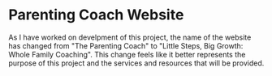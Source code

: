 # Parenting Coach Website

As I have worked on develpment of this project, the name of the website has changed from "The Parenting Coach" to "Little Steps, Big Growth: Whole Family Coaching".
This change feels like it better represents the purpose of this project and the services and resources that will be provided.


